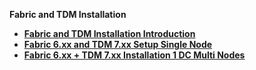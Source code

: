 <strong>Fabric and TDM Installation<strong>

<ul>      
<li><a href="/articles/98_maintenance_and_operational/Fabric_and_TDM_Installations/Linux/01_Fabric_6.xx_Installation_intro.md">Fabric and TDM Installation Introduction</a></li>
<li><a href="/articles/98_maintenance_and_operational/Fabric_and_TDM_Installations/Linux/02_Fabric_6.xx_Setup_Single_node.md">Fabric 6.xx and TDM 7.xx Setup Single Node</a></li>
<li><a href="/articles/98_maintenance_and_operational/Fabric_and_TDM_Installations/Linux/03_Fabric_6.xx_Setup_Single_DC_multi_nodes.md">Fabric 6.xx + TDM 7.xx Installation 1 DC Multi Nodes</a></li>

</ul>
